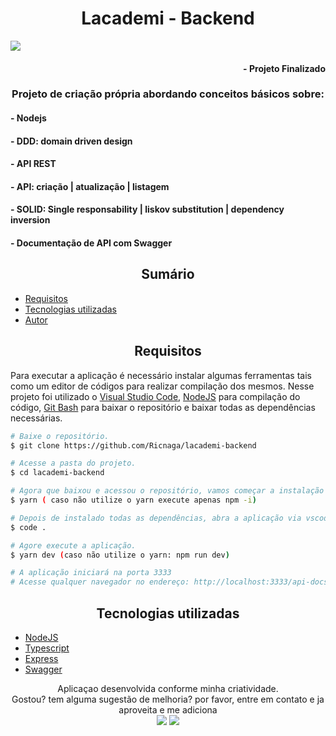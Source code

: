 
<div align="center">
<a href="https://img.shields.io/github/license/Ricnaga/lacademi-backend?style=for-the-badge">
</a>
</div>


# <div align="center"> Lacademi - Backend </div>
 <img src="https://img.shields.io/github/license/Ricnaga/lacademi-backend?style=for-the-badge">

#### <div align="right">- Projeto Finalizado <div>

### <div align="center"> Projeto de criação própria abordando conceitos básicos sobre: </div>

#### - Nodejs
#### - DDD: domain driven design
#### - API REST
#### - API: criação | atualização | listagem
#### - SOLID: Single responsability | liskov substitution | dependency inversion
#### - Documentação de API com Swagger

## <div align="center"> Sumário </div>
<!--ts-->
   - [Requisitos](#<div-align="center">Requisitos</div>)
   - [Tecnologias utilizadas](#<div-align="center">Tecnologias-utilizadas</div>)
   - [Autor](#<div-align="center">Autor</div>)
<!--te-->
## <div align="center">Requisitos</div>
Para executar a aplicação é necessário instalar algumas ferramentas tais como um editor de códigos para realizar compilação dos mesmos. Nesse projeto foi utilizado o [Visual Studio Code](https://code.visualstudio.com/), [NodeJS](https://nodejs.org/en/) para compilação do código, [Git Bash](https://gitforwindows.org/) para baixar o repositório e baixar todas as dependências necessárias.

```bash
# Baixe o repositório.
$ git clone https://github.com/Ricnaga/lacademi-backend

# Acesse a pasta do projeto.
$ cd lacademi-backend

# Agora que baixou e acessou o repositório, vamos começar a instalação das dependências.
$ yarn ( caso não utilize o yarn execute apenas npm -i)

# Depois de instalado todas as dependências, abra a aplicação via vscode
$ code .

# Agore execute a aplicação.
$ yarn dev (caso não utilize o yarn: npm run dev)

# A aplicação iniciará na porta 3333
# Acesse qualquer navegador no endereço: http://localhost:3333/api-docs
```

##  <div align="center">Tecnologias utilizadas</div>
- [NodeJS](https://nodejs.org/en/)
- [Typescript](https://www.typescriptlang.org/)
- [Express](https://expressjs.com/pt-br/starter/installing.html)
- [Swagger](https://swagger.io/)

<div align="center">Aplicaçao desenvolvida conforme minha criatividade.<br>
Gostou? tem alguma sugestão de melhoria? por favor, entre em contato e ja aproveita e me adiciona
<div align="center">
<a href="https://www.linkedin.com/in/ricardo-nagatomy"><img src="https://img.shields.io/badge/-RicardoNaga-blue?style=flat-square&logo=Linkedin&logoColor=white"></a>
<a href="https://app.rocketseat.com.br/me/ricardo-nagatomy"><img src="https://img.shields.io/badge/-Rocketseat-000?style=flat-square&logo=&logoColor=white"></a></div></div>
</div>
